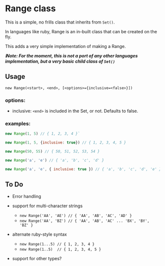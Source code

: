 # Range class

This is a simple, no frills class that inherits from `Set()`.

In languages like ruby, Range is an in-built class that can be created on the fly.

This adds a very simple implementation of making a Range.

***❕Note: For the moment, this is not a port of any other languages implementation, but a very basic child class of `Set()`***

## Usage

`new Range(<start>, <end>, [<options>={inclusive=<false>}])`

### options:

- inclusive: `<end>` is included in the Set, or not. Defaults to false.

### examples:

```js
new Range(1, 5) // { 1, 2, 3, 4 }`

new Range(1, 5, {inclusive: true}) // { 1, 2, 3, 4, 5 }

new Range(50, 55) // { 50, 51, 52, 53, 54 }

new Range('a', 'e') // { 'a', 'b', 'c', 'd' }

new Range('a', 'e', { inclusive: true }) // { 'a', 'b', 'c', 'd', 'e' }

```

## To Do

- Error handling
- support for multi-character strings

  - `new Range('AA', 'AE') // { 'AA', 'AB', 'AC', 'AD' }`
  - `new Range('AA', 'BZ') // { 'AA', 'AB', 'AC' ... 'BX', 'BY', 'BZ' }`
- alternate ruby-style syntax
  - `new Range(1...5) // { 1, 2, 3, 4 }`
  - `new Range(1..5)  // { 1, 2, 3, 4, 5 }`
- support for other types?
